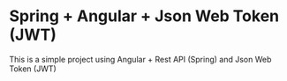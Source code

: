 # Spring + Angular + Json Web Token (JWT)
This is a simple project using Angular + Rest API (Spring) and Json Web Token (JWT)
